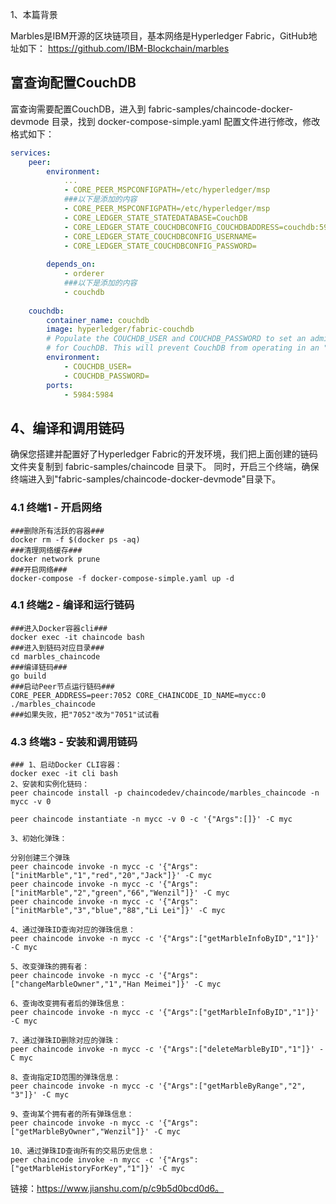 1、本篇背景

Marbles是IBM开源的区块链项目，基本网络是Hyperledger Fabric，GitHub地址如下：
https://github.com/IBM-Blockchain/marbles


## 富查询配置CouchDB
富查询需要配置CouchDB，进入到 fabric-samples/chaincode-docker-devmode 目录，找到 docker-compose-simple.yaml 配置文件进行修改，修改格式如下：
```yaml
services:
    peer:
        environment:
            ...
            - CORE_PEER_MSPCONFIGPATH=/etc/hyperledger/msp
            ###以下是添加的内容
            - CORE_PEER_MSPCONFIGPATH=/etc/hyperledger/msp
            - CORE_LEDGER_STATE_STATEDATABASE=CouchDB
            - CORE_LEDGER_STATE_COUCHDBCONFIG_COUCHDBADDRESS=couchdb:5984 
            - CORE_LEDGER_STATE_COUCHDBCONFIG_USERNAME=
            - CORE_LEDGER_STATE_COUCHDBCONFIG_PASSWORD=
        
        depends_on:
            - orderer
            ###以下是添加的内容
            - couchdb
        
    couchdb:
        container_name: couchdb
        image: hyperledger/fabric-couchdb
        # Populate the COUCHDB_USER and COUCHDB_PASSWORD to set an admin user and password
        # for CouchDB. This will prevent CouchDB from operating in an "Admin Party" mode.
        environment:
            - COUCHDB_USER=
            - COUCHDB_PASSWORD=
        ports:
            - 5984:5984

```
## 4、编译和调用链码
确保您搭建并配置好了Hyperledger Fabric的开发环境，我们把上面创建的链码文件夹复制到 fabric-samples/chaincode 目录下。
同时，开启三个终端，确保终端进入到"fabric-samples/chaincode-docker-devmode"目录下。
### 4.1 终端1 - 开启网络 
```text
###删除所有活跃的容器###
docker rm -f $(docker ps -aq)
###清理网络缓存###
docker network prune
###开启网络###
docker-compose -f docker-compose-simple.yaml up -d
```


### 4.1 终端2 - 编译和运行链码
```text
###进入Docker容器cli###
docker exec -it chaincode bash
###进入到链码对应目录###
cd marbles_chaincode
###编译链码###
go build
###启动Peer节点运行链码###
CORE_PEER_ADDRESS=peer:7052 CORE_CHAINCODE_ID_NAME=mycc:0 ./marbles_chaincode
###如果失败，把"7052"改为"7051"试试看
```
### 4.3 终端3 - 安装和调用链码
```text
### 1、启动Docker CLI容器：
docker exec -it cli bash
2、安装和实例化链码：
peer chaincode install -p chaincodedev/chaincode/marbles_chaincode -n mycc -v 0

peer chaincode instantiate -n mycc -v 0 -c '{"Args":[]}' -C myc

3、初始化弹珠：

分别创建三个弹珠
peer chaincode invoke -n mycc -c '{"Args":["initMarble","1","red","20","Jack"]}' -C myc
peer chaincode invoke -n mycc -c '{"Args":["initMarble","2","green","66","Wenzil"]}' -C myc
peer chaincode invoke -n mycc -c '{"Args":["initMarble","3","blue","88","Li Lei"]}' -C myc

4、通过弹珠ID查询对应的弹珠信息：
peer chaincode invoke -n mycc -c '{"Args":["getMarbleInfoByID","1"]}' -C myc

5、改变弹珠的拥有者：
peer chaincode invoke -n mycc -c '{"Args":["changeMarbleOwner","1","Han Meimei"]}' -C myc

6、查询改变拥有者后的弹珠信息：
peer chaincode invoke -n mycc -c '{"Args":["getMarbleInfoByID","1"]}' -C myc

7、通过弹珠ID删除对应的弹珠：
peer chaincode invoke -n mycc -c '{"Args":["deleteMarbleByID","1"]}' -C myc

8、查询指定ID范围的弹珠信息：
peer chaincode invoke -n mycc -c '{"Args":["getMarbleByRange","2", "3"]}' -C myc

9、查询某个拥有者的所有弹珠信息：
peer chaincode invoke -n mycc -c '{"Args":["getMarbleByOwner","Wenzil"]}' -C myc

10、通过弹珠ID查询所有的交易历史信息：
peer chaincode invoke -n mycc -c '{"Args":["getMarbleHistoryForKey","1"]}' -C myc

```

链接：https://www.jianshu.com/p/c9b5d0bcd0d6。




